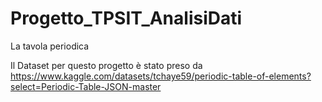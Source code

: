# Progetto_TPSIT_AnalisiDati

La tavola periodica





Il Dataset per questo progetto è stato preso da https://www.kaggle.com/datasets/tchaye59/periodic-table-of-elements?select=Periodic-Table-JSON-master
